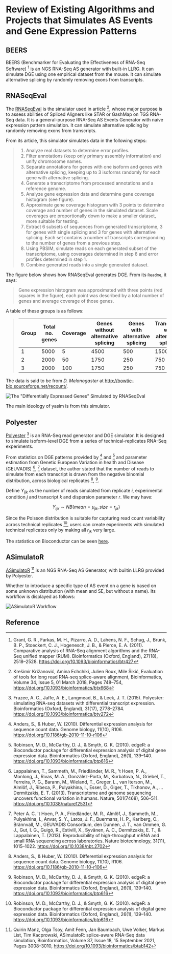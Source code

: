 # Review of Existing Algorithms and Projects that Simulates AS Events and Gene Expression Patterns

## BEERS

BEERS (Benchmarker for Evaluating the Effectiveness of RNA-Seq Software) [^Grant2011] is an NGS RNA-Seq AS generator with built-in LLRG. It can simulate DGE using one empirical dataset from the mouse. It can simulate alternative splicing by randomly removing exons from transcripts.

## RNASeqEval

The [RNASeqEval](https://github.com/kkrizanovic/RNAseqEval) is the simulator used in article [^Krešimir2018], whose major purpose is to assess abilities of Spliced Aligners like STAR or GashMap on TGS RNA-Seq data. It is a general-purpose RNA-Seq AS Events Generator with naive expression pattern simulation. It can simulate alternative splicing by randomly removing exons from transcripts.

From its article, this simulator simulates data in the following steps:

> 1. Analyze real datasets to determine error profiles.
> 2. Filter annotations (keep only primary assembly information) and unify chromosome names.
> 3. Separate annotations for genes with one isoform and genes with alternative splicing, keeping up to 3 isoforms randomly for each gene with alternative splicing.
> 4. Generate a transcriptome from processed annotations and a reference genome.
> 5. Analyze gene expression data and determine gene coverage histogram (see figure).
> 6. Approximate gene coverage histogram with 3 points to determine coverage and number of genes in the simulated dataset. Scale coverages are proportionally down to make a smaller dataset, more suitable for testing.
> 7. Extract 6 subsets of sequences from generated transcriptome, 3 for genes with single splicing and 3 for genes with alternative splicing. Each set contains a number of transcripts corresponding to the number of genes from a previous step.
> 8. Using PBSIM, simulate reads on each generated subset of the transcriptome, using coverages determined in step 6 and error profiles determined in step 1.
> 9. Combine generated reads into a single generated dataset.

The figure below shows how RNASeqEval generates DGE. From its `Readme`, it says:

> Gene expression histogram was approximated with three points (red squares in the figure), each point was described by a total number of genes and average coverage of those genes.

A table of these groups is as follows:

> | Group | Total no. genes | Coverage | Genes without alternative splicing | Genes with alternative splicing | Transcripts with alternative splicing | Coverage for AS transcripts |
> | ----- | --------------- | -------- | ---------------------------------- | ------------------------------- | ------------------------------------- | --------------------------- |
> | 1     | 5000            | 5        | 4500                               | 500                             | 1500                                  | 2                           |
> | 2     | 2000            | 50       | 1750                               | 250                             | 750                                   | 15                          |
> | 3     | 2000            | 100      | 1750                               | 250                             | 750                                   | 30                          |

The data is said to be from _D. Melanogaster_ at <http://bowtie-bio.sourceforge.net/recount/>.

![The "Differentially Expressed Genes" Simulated by RNASeqEval](DGE-by-RNASeqEval.png)

The main ideology of yasim is from this simulator.

## Polyester

[Polyester](https://bioconductor.org/packages/release/bioc/html/polyester.html) [^Frazee2005] is an RNA-Seq read generator and DGE simulator. It is designed to simulate isoform-level DGE from a series of technical-replicates RNA-Seq experiments.

From statistics on DGE patterns provided by [^Anders2010] and [^Robinson2010] and parameter estimation from Genetic European Variation in health and Disease (GEUVADIS) [^Lappalainen2013], [^Peter2013] dataset, the author stated that the number of reads to simulate from each transcript is drawn from the negative binomial distribution, across biological replicates [^Anders2010], [^Robinson2010].

Define $Y_{ijk}$ as the number of reads simulated from replicate $i$, experimental condition $j$ and transcript $k$ and dispersion parameter $r$. We may have:

$$
Y_{ijk} \sim NB(mean = \mu_{jk}, size = r_{jk})
$$

Since the Poisson distribution is suitable for capturing read count variability across technical replicates [^Robinson2010], users can create experiments with simulated technical replicates only by making all $r_{jk}$ very large.

The statistics on Bioconductor can be seen [here](http://bioconductor.org/packages/stats/bioc/polyester/).

## ASimulatoR

[ASimulatoR](https://github.com/biomedbigdata/ASimulatoR) [^Quirin2021] is an NGS RNA-Seq AS Generator, with builtin LLRG provided by Polyester.

Whether to introduce a specific type of AS event on a gene is based on some unknown distribution (with mean and SE, but without a name). Its workflow is displayed as follows:

![ASimulatoR Workflow](ASimulatoR-workflow.jpeg)

## Reference

[^Frazee2005]: Frazee, A. C., Jaffe, A. E., Langmead, B., & Leek, J. T. (2015). Polyester: simulating RNA-seq datasets with differential transcript expression. Bioinformatics (Oxford, England), 31(17), 2778–2784. <https://doi.org/10.1093/bioinformatics/btv272>

[^Anders2010]: Anders, S., & Huber, W. (2010). Differential expression analysis for sequence count data. Genome biology, 11(10), R106. <https://doi.org/10.1186/gb-2010-11-10-r106>

[^Robinson2010]: Robinson, M. D., McCarthy, D. J., & Smyth, G. K. (2010). edgeR: a Bioconductor package for differential expression analysis of digital gene expression data. Bioinformatics (Oxford, England), 26(1), 139–140. <https://doi.org/10.1093/bioinformatics/btp616>

[^Lappalainen2013]: Lappalainen, T., Sammeth, M., Friedländer, M. R., 't Hoen, P. A., Monlong, J., Rivas, M. A., Gonzàlez-Porta, M., Kurbatova, N., Griebel, T., Ferreira, P. G., Barann, M., Wieland, T., Greger, L., van Iterson, M., Almlöf, J., Ribeca, P., Pulyakhina, I., Esser, D., Giger, T., Tikhonov, A., … Dermitzakis, E. T. (2013). Transcriptome and genome sequencing uncovers functional variation in humans. Nature, 501(7468), 506–511. <https://doi.org/10.1038/nature12531>

[^Peter2013]: Peter A. C. 't Hoen, P. A., Friedländer, M. R., Almlöf, J., Sammeth, M., Pulyakhina, I., Anvar, S. Y., Laros, J. F., Buermans, H. P., Karlberg, O., Brännvall, M., GEUVADIS Consortium, den Dunnen, J. T., van Ommen, G. J., Gut, I. G., Guigó, R., Estivill, X., Syvänen, A. C., Dermitzakis, E. T., & Lappalainen, T. (2013). Reproducibility of high-throughput mRNA and small RNA sequencing across laboratories. Nature biotechnology, 31(11), 1015–1022. <https://doi.org/10.1038/nbt.2702>

[^Krešimir2018]: Krešimir Križanović, Amina Echchiki, Julien Roux, Mile Šikić, Evaluation of tools for long read RNA-seq splice-aware alignment, Bioinformatics, Volume 34, Issue 5, 01 March 2018, Pages 748–754, <https://doi.org/10.1093/bioinformatics/btx668>

[^Quirin2021]: Quirin Manz, Olga Tsoy, Amit Fenn, Jan Baumbach, Uwe Völker, Markus List, Tim Kacprowski, ASimulatoR: splice-aware RNA-Seq data simulation, Bioinformatics, Volume 37, Issue 18, 15 September 2021, Pages 3008–3010, <https://doi.org/10.1093/bioinformatics/btab142>

[^Grant2011]: Grant, G. R., Farkas, M. H., Pizarro, A. D., Lahens, N. F., Schug, J., Brunk, B. P., Stoeckert, C. J., Hogenesch, J. B., & Pierce, E. A. (2011). Comparative analysis of RNA-Seq alignment algorithms and the RNA-Seq unified mapper (RUM). Bioinformatics (Oxford, England), 27(18), 2518–2528. <https://doi.org/10.1093/bioinformatics/btr427>
